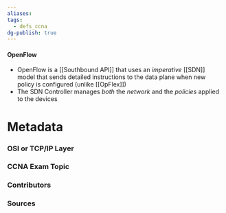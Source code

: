 ```yaml
---
aliases: 
tags:
  - defs_ccna
dg-publish: true
---
```

#### OpenFlow
- OpenFlow is a [[Southbound API]] that uses an *imperative* [[SDN]] model that sends detailed instructions to the data plane when new policy is configured (unlike [[OpFlex]])
- The SDN Controller manages *both* the *network* and the *policies* applied to the devices






# Metadata
### OSI or TCP/IP Layer

### CCNA Exam Topic

### Contributors

### Sources
